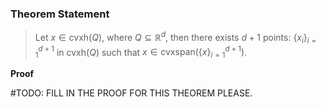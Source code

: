 ### **Theorem Statement**

> Let $x\in \text{cvxh}(Q)$, where $Q\subseteq \mathbb R^d$, then there exists $d + 1$ points: $\{x_i\}_{i = 1}^{d+1}$ in $\text{cvxh}(Q)$ such that $x \in \text{cvxspan}(\{x\}_{i = 1}^{d + 1})$. 


**Proof**

#TODO: FILL IN THE PROOF FOR THIS THEOREM PLEASE. 




